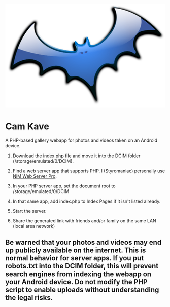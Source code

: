 ![Blue Bat](https://raw.githubusercontent.com/styromaniac/Cam-Kave/main/BlueBat.svg)
# Cam Kave
A PHP-based gallery webapp for photos and videos taken on an Android device.

1. Download the index.php file and move it into the DCIM folder (/storage/emulated/0/DCIM).

2. Find a web server app that supports PHP. I (Styromaniac) personally use [NiM Web Server Pro](https://play.google.com/store/apps/details?id=com.nimcomputing.webserver.pro).

3. In your PHP server app, set the document root to /storage/emulated/0/DCIM

4. In that same app, add index.php to Index Pages if it isn't listed already.

5. Start the server.

6. Share the generated link with friends and/or family on the same LAN (local area network)

## Be warned that your photos and videos may end up publicly available on the internet. This is normal behavior for server apps. If you put robots.txt into the DCIM folder, this will prevent search engines from indexing the webapp on your Android device. Do not modify the PHP script to enable uploads without understanding the legal risks.
